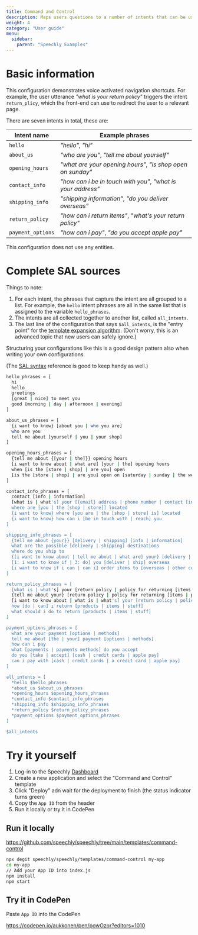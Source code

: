 ```yaml
---
title: Command and Control
description: Maps users questions to a number of intents that can be used to trigger different front-end actions.
weight: 4
category: "User guide"
menu:
  sidebar:
    parent: "Speechly Examples"
---
```


# Basic information
This configuration demonstrates voice activated navigation shortcuts. For example, the user utterance *"what is your return policy"* triggers the intent `return_plicy`, which the front-end can use to redirect the user to a relevant page.

There are seven intents in total, these are:

| Intent name | Example phrases |
| ----------- | --------------- |
| `hello`     | *"hello"*, *"hi"* |
| `about_us`  | *"who are you"*, *"tell me about yourself"* |
| `opening_hours` | *"what are your opening hours"*, *"is shop open on sunday"* |
| `contact_info` | *"how can i be in touch with you"*, *"what is your address"* |
| `shipping_info` | *"shipping information"*, *"do you deliver overseas"* |
| `return_policy` | *"how can i return items"*, *"what's your return policy"* |
| `payment_options` | *"how can i pay"*, *"do you accept apple pay"* |

This configuration does not use any entities.

# Complete SAL sources
Things to note:
1. For each intent, the phrases that capture the intent are all grouped to a list. For example, the `hello` intent phrases are all in the same list that is assigned to the variable `hello_phrases`.
2. The intents are all collected together to another list, called `all_intents`.
3. The last line of the configuration that says `$all_intents`, is the "entry point" for the [template expansion algorithm](/slu-examples/semantics#template-expansion). (Don't worry, this is an advanced topic that new users can safely ignore.)

Structuring your configurations like this is a good design pattern also when writing your own configurations.

(The [SAL syntax](/slu-examples/cheat-sheet/) reference is good to keep handy as well.)

```bash
hello_phrases = [
  hi
  hello
  greetings
  [great | nice] to meet you
  good [morning | day | afternoon | evening]
]

about_us_phrases = [
  {i want to know} [about you | who you are]
  who are you
  tell me about [yourself | you | your shop]
]

opening_hours_phrases = [
  {tell me about {[your | the]}} opening hours
  [i want to know about | what are] [your | the] opening hours
  when [is the [store | shop] | are you] open
  [is the [store | shop] | are you] open on [saturday | sunday | the weekend | next week]
]

contact_info_phrases = [
  contact [info | information]
  [what is | what's] your [{email} address | phone number | contact [info | information]]
  where are [you | the [shop | store]] located
  {i want to know} where [you are | the [shop | store] is] located
  {i want to know} how can i [be in touch with | reach] you
]

shipping_info_phrases = [
  {tell me about {your}} [delivery | shipping] [info | information]
  what are the possible [delivery | shipping] destinations
  where do you ship to
  {[i want to know about | tell me about | what are] your} [delivery | shipping] options
  [1: i want to know if | 3: do] you [deliver | ship] overseas
  [i want to know if i can | can i] order items to [overseas | other countries]
]

return_policy_phrases = [
  [what is | what's] your [return policy | policy for returning [items | products]]
  {tell me about your} [return policy | policy for returning [items | products]]
  [i want to know about | what is | what's] your [return policy | policy for returning [items | products]]
  how [do | can] i return [products | items | stuff]
  what should i do to return [products | items | stuff]
]

payment_options_phrases = [
  what are your payment [options | methods]
  tell me about [the | your] payment [options | methods]
  how can i pay
  what [payments | payments methods] do you accept
  do you [take | accept] [cash | credit cards | apple pay]
  can i pay with [cash | credit cards | a credit card | apple pay]
]

all_intents = [
  *hello $hello_phrases
  *about_us $about_us_phrases
  *opening_hours $opening_hours_phrases
  *contact_info $contact_info_phrases
  *shipping_info $shipping_info_phrases
  *return_policy $return_policy_phrases
  *payment_options $payment_options_phrases
]

$all_intents
```

# Try it yourself

1. Log-in to the Speechly [Dashboard](https://api.speechly.com/dashboard)
1. Create a new application and select the "Command and Control" template
1. Click "Deploy" adn wait for the deployment to finish (the status indicator turns green)
1. Copy the `App ID` from the header
1. Run it locally or try it in CodePen

## Run it locally

https://github.com/speechly/speechly/tree/main/templates/command-control

```bash
npx degit speechly/speechly/templates/command-control my-app
cd my-app
// Add your App ID into index.js
npm install
npm start
```

## Try it in CodePen

Paste `App ID` into the CodePen

https://codepen.io/aukkonen/pen/powOzor?editors=1010